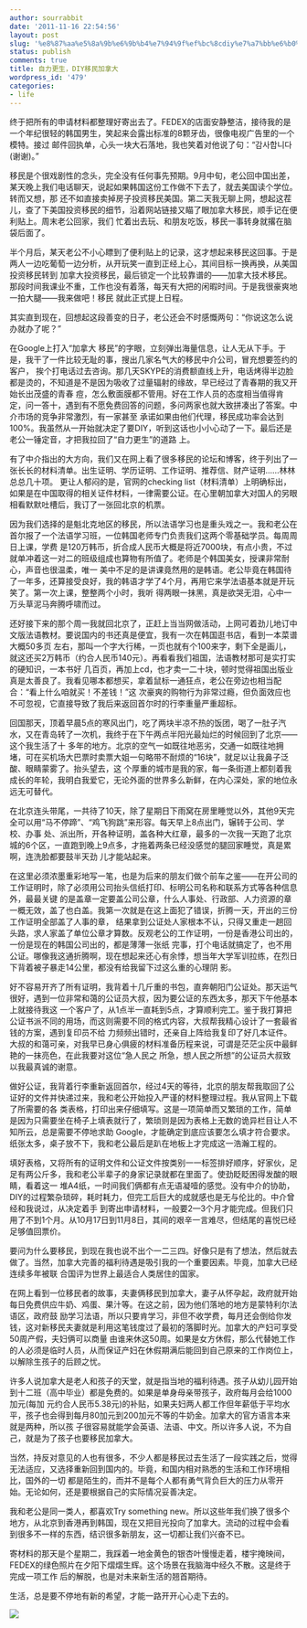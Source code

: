 ```yaml
---
author: sourrabbit
date: '2011-11-16 22:54:56'
layout: post
slug: '%e8%87%aa%e5%8a%9b%e6%9b%b4%e7%94%9f%ef%bc%8cdiy%e7%a7%bb%e6%b0%91%e5%8a%a0%e6%8b%bf%e5%a4%a7-%e8%8a%83%e8%90%b1'
status: publish
comments: true
title: 自力更生，DIY移民加拿大
wordpress_id: '479'
categories:
- life
---
```


终于把所有的申请材料都整理好寄出去了。FEDEX的店面安静整洁，接待我的是一个年纪很轻的韩国男生，笑起来会露出标准的8颗牙齿，很像电视广告里的一个模特。接过
邮件回执单，心头一块大石落地，我也笑着对他说了句：“감사합니다(谢谢)。”
<!--more-->
移民是个很戏剧性的念头，完全没有任何事先预期。9月中旬，老公回中国出差，某天晚上我们电话聊天，说起如果韩国这份工作做不下去了，就去美国读个学位。转而又想，那
还不如直接卖掉房子投资移民美国。第二天我无聊上网，想起这茬儿，查了下美国投资移民的细节，沿着网站链接又瞄了眼加拿大移民，顺手记在便利贴上。周末老公回家，我们
忙着出去玩、和朋友吃饭，移民一事转身就撂在脑袋后面了。

半个月后，某天老公不小心瞟到了便利贴上的记录，这才想起来移民这回事。于是两人一边吃葡萄一边分析，从开玩笑一直到正经上心，其间目标一换再换，从美国投资移民转到
加拿大投资移民，最后锁定一个比较靠谱的——加拿大技术移民。那段时间我课业不重，工作也没有着落，每天有大把的闲暇时间。于是我很豪爽地一拍大腿——我来做吧！移民
就此正式提上日程。

其实直到现在，回想起这段善变的日子，老公还会不时感慨两句：“你说这怎么说办就办了呢？”

在Google上打入“加拿大 移民”的字眼，立刻弹出海量信息，让人无从下手。于是，我干了一件比较无耻的事，搜出几家名气大的移民中介公司，冒充想要签约的客户，
挨个打电话过去咨询。那几天SKYPE的消费额直线上升，电话烤得半边脸都是烫的，不知道是不是因为吸收了过量辐射的缘故，早已经过了青春期的我又开始长出茂盛的青春
痘，怎么敷面膜都不管用。好在工作人员的态度相当值得肯定，问一答十，遇到有不愿免费回答的问题，多问两家也就大致拼凑出了答案。中介市场的竞争非常激烈，有一家甚至
承诺如果由他们代理，移民成功率会达到100%。我虽然从一开始就决定了要DIY，听到这话也小小心动了一下。最后还是老公一锤定音，才把我拉回了“自力更生”的道路
上。

有了中介指出的大方向，我们又在网上看了很多移民的论坛和博客，终于列出了一张长长的材料清单。出生证明、学历证明、工作证明、推荐信、财产证明……林林总总几十项。
更让人郁闷的是，官网的checking
list（材料清单）上明确标出，如果是在中国取得的相关证件材料，一律需要公证。在心里朝加拿大对国人的另眼相看默默吐槽后，我订了一张回北京的机票。

因为我们选择的是魁北克地区的移民，所以法语学习也是重头戏之一。我和老公在首尔报了一个法语学习班，一位韩国老师专门负责我们这两个零基础学员。每周周日上课，学费
是120万韩币，折合成人民币大概是将近7000块，有点小贵，不过就单冲着这一对二的班级组成也算物有所值了。老师是个韩国美女，授课非常耐心，声音也很温柔，唯一
美中不足的是讲课竟然用的是韩语。老公毕竟在韩国待了一年多，还算接受良好，我的韩语才学了4个月，再用它来学法语基本就是开玩笑了。第一次上课，整整两个小时，我听
得两眼一抹黑，真是欲哭无泪，心中一万头草泥马奔腾呼啸而过。

还好接下来的那个周一我就回北京了，正赶上当当网做活动，上网可着劲儿地订中文版法语教材。要说国内的书还真是便宜，我有一次在韩国逛书店，看到一本菜谱大概50多页
左右，那叫一个字大行稀，一页也就有个100来字，剩下全是画儿，就这还买2万韩币（约合人民币140元）。再看看我们祖国，法语教材那可是实打实的硬知识，一本书好
几百页，再加上cd，也才卖一二十块，顿时觉得祖国出版业真是太善良了。我看见哪本都想买，拿着鼠标一通狂点，老公在旁边也相当配合：“看上什么咱就买！不差钱！”这
次豪爽的购物行为非常过瘾，但负面效应也不可忽视，它直接导致了我后来返回首尔时的行李重量严重超标。

回国那天，顶着早晨5点的寒风出门，吃了两块半凉不热的饭团，喝了一肚子汽水，又在青岛转了一次机，我终于在下午两点半阳光最灿烂的时候回到了北京——这个我生活了十
多年的地方。北京的空气一如既往地恶劣，交通一如既往地拥堵，可在买机场大巴票时卖票大姐一句略带不耐烦的“16块”，就足以让我鼻子泛酸、眼睛蒙雾了。抬头望去，这
个厚重的城市是我的家，每一条街道上都刻着我成长的年轮，我明白我爱它，无论外面的世界多么新鲜，在内心深处，家的地位永远无可替代。

在北京连头带尾，一共待了10天，除了星期日下雨窝在房里睡觉以外，其他9天完全可以用“马不停蹄”、“鸡飞狗跳”来形容。每天早上8点出门，辗转于公司、学校、办事
处、派出所，开各种证明，盖各种大红章，最多的一次我一天跑了北京城的6个区，一直跑到晚上9点多，才拖着两条已经没感觉的腿回家睡觉，真是累啊，连洗脸都要鼓半天劲
儿才能站起来。

在这里必须浓墨重彩地写一笔，也是为后来的朋友们做个前车之鉴——在开公司的工作证明时，除了必须用公司抬头信纸打印、标明公司名称和联系方式等各种信息外，最最关键
的是盖章一定要盖公司公章，什么人事处、行政部、人力资源的章一概无效，盖了也白盖。我第一次就是在这上面犯了错误，折腾一天，开出的三份工作证明全部盖了人事的章，
结果拿到公证处人家根本不认，只得又重走一趟回头路，求人家盖了单位公章才算数。反观老公的工作证明，一份是香港公司出的，一份是现在的韩国公司出的，都是薄薄一张纸
完事，打个电话就搞定了，也不用公证。哪像我这通折腾啊，现在想起来还心有余悸，想当年大学军训拉练，在烈日下背着被子暴走14公里，都没有给我留下过这么重的心理阴
影。

好不容易开齐了所有证明，我背着十几斤重的书包，直奔朝阳门公证处。那天运气很好，遇到一位非常和蔼的公证员大叔，因为要公证的东西太多，那天下午他基本上就接待我这
一个客户了，从1点半一直耗到5点，才算顺利完工。鉴于我打算把公证书派不同的用场，而这则需要不同的格式内容，大叔帮我精心设计了一套最省钱的方案，遇到复印员不给
力频频出错时，还亲自上阵给我复印了好几本证件。大叔的和蔼可亲，对我早已身心俱疲的材料准备历程来说，可谓是茫茫尘灰中最鲜艳的一抹亮色，在此我要对这位“急人民之
所急，想人民之所想”的公证员大叔致以我最真诚的谢意。

做好公证，我背着行李重新返回首尔，经过4天的等待，北京的朋友帮我取回了公证好的文件并快递过来，我和老公开始投入严谨的材料整理过程。我从官网上下载了所需要的各
类表格，打印出来仔细填写。这是一项简单而又繁琐的工作，简单是因为只需要坐在椅子上填表就行了，繁琐则是因为表格上无数的诡异栏目让人不知所云，总是需要不停地求助
Google，才能确定到底应该要怎么填才符合要求。纸张太多，桌子放不下，我和老公最后是趴在地板上才完成这一浩瀚工程的。

填好表格，又将所有的证明文件和公证文件按类别一一标签排好顺序，好家伙，足足有两公斤多，我和老公半辈子的身家记录就都在里面了。使劲眨眨困得发酸的眼睛，看着这一
堆A4纸，一时间我们俩都有点无语凝噎的感觉。没有中介的协助，DIY的过程繁杂琐碎，耗时耗力，但完工后巨大的成就感也是无与伦比的。中介曾经和我说过，从决定着手
到寄出申请材料，一般要2—3个月才能完成。但我们只用了不到1个月。从10月17日到11月8日，其间的艰辛一言难尽，但结尾的喜悦已经足够值回票价。

要问为什么要移民，到现在我也说不出个一二三四。好像只是有了想法，然后就去做了。当然，加拿大完善的福利待遇是吸引我的一个重要因素。毕竟，加拿大已经连续多年被联
合国评为世界上最适合人类居住的国家。

在网上看到一位移民者的故事，夫妻俩移民到加拿大，妻子从怀孕起，政府就开始每日免费供应牛奶、鸡蛋、果汁等。在这之前，因为他们落地的地方是蒙特利尔法语区，政府鼓
励学习法语，所以只要肯学习，非但不收学费，每月还会倒给你发钱，这对新移民夫妻就是利用这笔钱度过了最初的落脚时光。加拿大的产妇可享受50周产假，夫妇俩可以商量
由谁来休这50周。如果是女方休假，那么代替她工作的人必须是临时人员，从而保证产妇在休假期满后能回到自己原来的工作岗位上，以解除生孩子的后顾之忧。

许多人说加拿大是老人和孩子的天堂，就是指当地的福利待遇。孩子从幼儿园开始到十二班（高中毕业）都是免费的。如果是单身母亲带孩子，政府每月会给1000加元(每加
元约合人民币5.38元)的补贴，如果夫妇两人都工作但年薪低于平均水平，孩子也会得到每月80加元到200加元不等的牛奶金。加拿大的官方语言本来就是两种，所以孩
子很容易就能学会英语、法语、中文。所以许多人说，不为自己，就是为了孩子也要移民加拿大。

当然，持反对意见的人也有很多，不少人都是移民过去生活了一段实践之后，觉得无法适应，又选择重新回到国内的。毕竟，和国内相对熟悉的生活和工作环境相比，国外的一切
都是陌生的，而并不是每个人都有勇气背负巨大的压力从零开始。无论如何，还是要根据自己的实际情况妥善决定。

我和老公是同一类人，都喜欢Try something new。所以这些年我们换了很多个地方，从北京到香港再到韩国，现在又把目光投向了加拿大。流动的过程中会看
到很多不一样的东西，结识很多新朋友，这一切都让我们兴奋不已。

寄材料的那天是个星期二，我踩着一地金黄色的银杏叶慢慢走着，楼宇掩映间，FEDEX的绿色照片在夕阳下熠熠生辉。这个场景在我脑海中经久不散。这是终于完成一项工作
后的解脱，也是对未来新生活的翘首期待。

生活，总是要不停地有新的希望，才能一路开开心心走下去的。

![](http://farm8.staticflickr.com/7168/6637973479_5979c29954_z.jpg)

